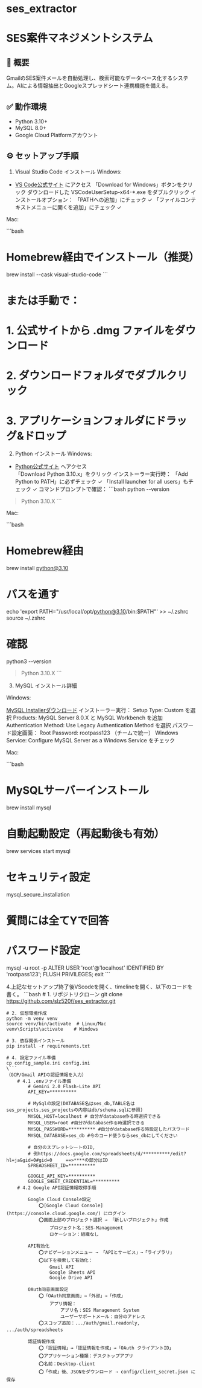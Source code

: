 # ses_extractor
# SES案件マネジメントシステム

## 🚀 概要
GmailのSES案件メールを自動処理し、検索可能なデータベース化するシステム。AIによる情報抽出とGoogleスプレッドシート連携機能を備える。

## ✅ 動作環境
- Python 3.10+
- MySQL 8.0+
- Google Cloud Platformアカウント

## ⚙️ セットアップ手順
1. Visual Studio Code インストール
Windows:

- [VS Code公式サイト](https://code.visualstudio.com/) にアクセス 
「Download for Windows」ボタンをクリック
ダウンロードした VSCodeUserSetup-x64-*.exe をダブルクリック
インストールオプション：
「PATHへの追加」にチェック ✓
「ファイルコンテキストメニューに開くを追加」にチェック ✓

Mac:

\```bash
# Homebrew経由でインストール（推奨）
brew install --cask visual-studio-code
\```
# または手動で：
# 1. 公式サイトから .dmg ファイルをダウンロード
# 2. ダウンロードフォルダでダブルクリック
# 3. アプリケーションフォルダにドラッグ&ドロップ

2. Python インストール
Windows:

- [Python公式サイト](https://www.python.org/) へアクセス  
「Download Python 3.10.x」をクリック
インストーラー実行時：
「Add Python to PATH」に必ずチェック ✓
「Install launcher for all users」もチェック ✓
コマンドプロンプトで確認：
\```bash
python --version
> Python 3.10.X
\```

Mac:

\```bash
# Homebrew経由
brew install python@3.10

# パスを通す
echo 'export PATH="/usr/local/opt/python@3.10/bin:$PATH"' >> ~/.zshrc
source ~/.zshrc

# 確認
python3 --version
> Python 3.10.X
\```

3. MySQL インストール詳細

Windows:

[MySQL Installerダウンロード](https://dev.mysql.com/downloads/installer/)
インストーラー実行：
Setup Type: Custom を選択
Products: MySQL Server 8.0.X と MySQL Workbench を追加
Authentication Method: Use Legacy Authentication Method を選択
パスワード設定画面：
Root Password: rootpass123 （チームで統一）
Windows Service: Configure MySQL Server as a Windows Service をチェック

Mac:

\```bash
# MySQLサーバーインストール
brew install mysql

# 自動起動設定（再起動後も有効）
brew services start mysql

# セキュリティ設定
mysql_secure_installation
# 質問には全てYで回答

# パスワード設定
mysql -u root -p
ALTER USER 'root'@'localhost' IDENTIFIED BY 'rootpass123';
FLUSH PRIVILEGES;
exit
\```

4.上記なセットアップ終了後VScodeを開く、timelineを開く、以下のコードを書く。
    \```bash
    # 1. リポジトリクローン
    git clone https://github.com/slz520f/ses_extractor.git

    # 2. 仮想環境作成
    python -m venv venv
    source venv/bin/activate  # Linux/Mac
    venv\Scripts\activate    # Windows

    # 3. 依存関係インストール
    pip install -r requirements.txt

    # 4. 設定ファイル準備
    cp config_sample.ini config.ini
    \```
    （GCP/Gmail APIの認証情報を入力）
        # 4.1 .envファイル準備
            # Gemini 2.0 Flash-Lite API
            API_KEY=**********

            # MySqlの設定(DATABASE名はses_db,TABLE名はses_projects,ses_projectsの内容はdb/schema.sqlに参照)
            MYSQL_HOST=localhost # 自分がdatabase作る時選択できる
            MYSQL_USER=root #自分がdatabase作る時選択できる
            MYSQL_PASSWORD=********** #自分がdatabase作る時設定したパスワード
            MYSQL_DATABASE=ses_db #今のコード使うならses_dbにしてください

            # 自分のスプレットシートのID,
            # 例https://docs.google.com/spreadsheets/d/**********/edit?hl=ja&gid=0#gid=0     ==>****の部分はID
            SPREADSHEET_ID=**********

            GOOGLE_API_KEY=**********
            GOOGLE_SHEET_CREDENTIAL=**********
        # 4.2 Google API認証情報取得手順
            
            Google Cloud Console設定
                ⭕️[Google Cloud Console](https://console.cloud.google.com/) にログイン
                ⭕️画面上部のプロジェクト選択 → 「新しいプロジェクト」作成
                    プロジェクト名：SES-Management
                    ロケーション：組織なし

            API有効化
                ⭕️ナビゲーションメニュー → 「APIとサービス」→「ライブラリ」
                ⭕️以下を検索して有効化：
                    Gmail API
                    Google Sheets API
                    Google Drive API

            OAuth同意画面設定
                ⭕️「OAuth同意画面」→「外部」→「作成」
                    アプリ情報：
                        アプリ名：SES Management System
                        ユーザーサポートメール：自分のアドレス
                ⭕️スコップ追加：.../auth/gmail.readonly, .../auth/spreadsheets

            認証情報作成
                ⭕️「認証情報」→「認証情報を作成」→「OAuth クライアントID」
                ⭕️アプリケーション種類：デスクトップアプリ
                ⭕️名前：Desktop-client
                ⭕️「作成」後、JSONをダウンロード → config/client_secret.json に保存    

